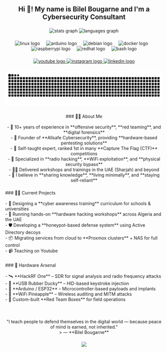 <h2 align="center">Hi 👋! My name is Bilel Bougarne and I'm a Cybersecurity Consultant</h2>

###

<div align="center">
  <img src="https://github-readme-stats.vercel.app/api?username=bilelbougarne&hide_title=false&hide_rank=false&show_icons=true&include_all_commits=true&count_private=true&disable_animations=false&theme=vue-dark&locale=en&hide_border=false" height="150" alt="stats graph"  />
  <img src="https://github-readme-stats.vercel.app/api/top-langs?username=bilelbougarne&locale=en&hide_title=false&layout=compact&card_width=320&langs_count=5&theme=vue-dark&hide_border=false" height="150" alt="languages graph"  />
</div>

###

<div align="center">
  <img src="https://cdn.simpleicons.org/linux/FCC624" height="30" alt="linux logo"  />
  <img width="12" />
  <img src="https://skillicons.dev/icons?i=arduino" height="30" alt="arduino logo"  />
  <img width="12" />
  <img src="https://cdn.simpleicons.org/debian/A81D33" height="30" alt="debian logo"  />
  <img width="12" />
  <img src="https://cdn.simpleicons.org/docker/2496ED" height="30" alt="docker logo"  />
  <img width="12" />
  <img src="https://cdn.simpleicons.org/raspberrypi/A22846" height="30" alt="raspberrypi logo"  />
  <img width="12" />
  <img src="https://cdn.simpleicons.org/redhat/EE0000" height="30" alt="redhat logo"  />
  <img width="12" />
  <img src="https://skillicons.dev/icons?i=bash" height="30" alt="bash logo"  />
</div>

###

<div align="center">
  <a href="https://www.youtube.com/@Matrix19962" target="_blank">
    <img src="https://img.shields.io/static/v1?message=Youtube&logo=youtube&label=&color=FF0000&logoColor=white&labelColor=&style=for-the-badge" height="35" alt="youtube logo"  />
  </a>
  <a href="https://instagram.com/bougarnebilel" target="_blank">
    <img src="https://img.shields.io/static/v1?message=Instagram&logo=instagram&label=&color=E4405F&logoColor=white&labelColor=&style=for-the-badge" height="35" alt="instagram logo"  />
  </a>
  <a href="https://www.linkedin.com/in/bougarne-bilel-47196b1b1/" target="_blank">
    <img src="https://img.shields.io/static/v1?message=LinkedIn&logo=linkedin&label=&color=0077B5&logoColor=white&labelColor=&style=for-the-badge" height="35" alt="linkedin logo"  />
  </a>
</div>

###

<img src="https://raw.githubusercontent.com/bilelbougarne/bilelbougarne/output/snake.svg" alt="Snake animation" />

###

<p align="center">
### 👨‍💻 About Me<br><br>- 🔎 10+ years of experience in **offensive security**, **red teaming**, and **digital forensics**<br>- 💼 Founder of **Allsafe Cybersecurity**, providing **hardware-based pentesting solutions**<br>- 🧠 Self-taught expert, ranked 1st in many **Capture The Flag (CTF)** competitions<br>- 📡 Specialized in **radio hacking**, **WiFi exploitation**, and **physical security bypass**<br>- 🧑‍🏫 Delivered workshops and trainings in the UAE (Sharjah) and beyond<br>- 💬 I believe in **sharing knowledge**, **living minimally**, and **staying self-reliant**</p>

###

<p align="left">
### 🧑‍🏫 Current Projects<br><br>- 🔬 Designing a **cyber awareness training** curriculum for schools & universities<br>- 🧪 Running hands-on **hardware hacking workshops** across Algeria and the UAE<br>- 🛡️ Developing a **honeypot-based defense system** using Active Directory decoys<br>- 📦 Migrating services from cloud to **Proxmox clusters** + NAS for full control<br>- 📹 Teaching on Youtube</p>

###

<p align="left">
### 🧰 Hardware Arsenal<br><br>- 🛰️ **HackRF One** – SDR for signal analysis and radio frequency attacks<br>- 💉 **USB Rubber Ducky** – HID-based keystroke injection<br>- 🧠 **Arduino / ESP32** – Microcontroller-based payloads and implants<br>- 📶 **WiFi Pineapple** – Wireless auditing and MITM attacks<br>- 🔐 Custom-built **Red Team Boxes** for field operations</p>

###

<br clear="both">

<p align="center">"I teach people to defend themselves in the digital world — because peace of mind is earned, not inherited."  <br>> — **Bilel Bougarne**</p>

###

<div align="center">
  <img src="https://profile-counter.glitch.me/bilelbougarne/count.svg?"  />
</div>

###